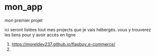 # mon_app
mon premier projet 

ici seront listées tout mes projects que je vais hébergés. vous y trouverez les liens pour y avoir accès en ligne 
1.  https://moreldev237.github.io/flasbuy_e-commerce/
2.  

